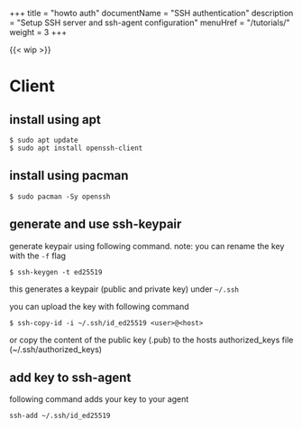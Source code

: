 +++
title = "howto auth"
documentName = "SSH authentication"
description = "Setup SSH server and ssh-agent configuration"
menuHref = "/tutorials/"
weight = 3
+++

{{< wip >}}
# Client
## install using apt
```shell
$ sudo apt update
$ sudo apt install openssh-client
```
## install using pacman
```shell
$ sudo pacman -Sy openssh
```


## generate and use ssh-keypair
generate keypair using following command.
note: you can rename the key with the `-f` flag
```shell
$ ssh-keygen -t ed25519
```

this generates a keypair (public and private key) under `~/.ssh` 

you can upload the key with following command
```shell
$ ssh-copy-id -i ~/.ssh/id_ed25519 <user>@<host>
```
or copy the content of the public key (.pub) to the hosts authorized_keys file (~/.ssh/authorized_keys)

## add key to ssh-agent
following command adds your key to your agent 
```shell
ssh-add ~/.ssh/id_ed25519
```